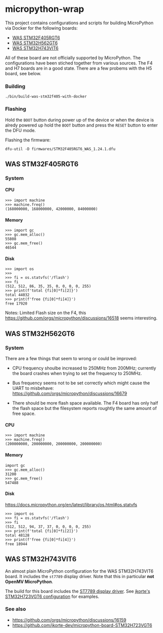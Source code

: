 micropython-wrap
================

This project contains configurations and scripts for building MicroPython
via Docker for the following boards:

* [WAS STM32F405RGT6][WAS-STM32F405RGT6]
* [WAS STM32H562GT6][WAS-STM32H562GT6]
* [WAS STM32H743VIT6][WAS-STM32H743VIT6]

All of these board are not officially supported by MicroPython. The
configurations have been stiched together from various sources. The F4 and H7
boards are in a good state. There are a few probems with the H5 board, see
below.


### Building


    ./bin/build-was-stm32f405-with-docker

### Flashing

Hold the `BOOT` button during power up of the device  or when the device is
alredy powered up  hold the `BOOT` button and press the `RESET` button to enter
the DFU mode.

Flashing the firmware:

    dfu-util -D firmwares/STM32F405RGT6_WAS_1.24.1.dfu



WAS STM32F405RGT6
-----------------


### System

#### CPU

```
>>> import machine
>>> machine.freq()
(168000000, 168000000, 42000000, 84000000)
```

#### Memory

```
>>> import gc
>>> gc.mem_alloc()
55808
>>> gc.mem_free()
46544
```


#### Disk

```
>>> import os
>>>
>>> fi = os.statvfs('/flash')
>>> fi
(512, 512, 86, 35, 35, 0, 0, 0, 0, 255)
>>> print(f'total {fi[0]*fi[2]}')
total 44032
>>> print(f'free {fi[0]*fi[4]}')
free 17920
```


Notes: Limited Flash size on the F4, this
https://github.com/orgs/micropython/discussions/16518 seems interesting.



WAS STM32H562GT6
----------------



### System

There are a few things that seem to wrong or could be improved:

* CPU frequency shoulbe increased to 250MHz from 200MHz; currently
    the board crashes when trying to set the frequency to 250MHz.

* Bus frequency seems not to be set correctly which might cause the UART to
    misbehave: https://github.com/orgs/micropython/discussions/16679

* There should be more flash space available. The F4 board has only half the
    flash space but the filesystem reports roughtly the same amount of free space.



#### CPU

```
>>> import machine
>>> machine.freq()
(200000000, 200000000, 200000000, 200000000)
```


#### Memory

```
import gc
>>> gc.mem_alloc()
31200
>>> gc.mem_free()
547488
```

#### Disk

https://docs.micropython.org/en/latest/library/os.html#os.statvfs

```
>>> import os
>>> fi = os.statvfs('/flash')
>>> fi
(512, 512, 94, 37, 37, 0, 0, 0, 0, 255)
>>> print(f'total {fi[0]*fi[2]}')
total 48128
>>> print(f'free {fi[0]*fi[4]}')
free 18944

```

WAS STM32H743VIT6
-----------------

An almost plain MicroPython configuration for the WAS STM32H743VIT6 board. It
includes the `st7789` display driver. Note that this in particular **not
OpenMV MicroPython**.


The build for this board includes the [ST7789 display driver](https://github.com/russhughes/st7789_mpy). See
[jkorte's STM32H723VGT6 configuration][jkorte-STM32H723VGT6] for examples.

### See also

* https://github.com/orgs/micropython/discussions/16159
* https://github.com/jkorte-dev/micropython-board-STM32H723VGT6

[jkorte-STM32H723VGT6]: https://github.com/jkorte-dev/micropython-board-STM32H723VGT6
[WAS-STM32F405RGT6]: https://github.com/WeActStudio/WeActStudio.STM32F4_64Pin_CoreBoard
[WAS-STM32H562GT6]: https://github.com/WeActStudio/WeActStudio.STM32H5_64Pin_CoreBoard
[WAS-STM32H743VIT6]: https://github.com/WeActStudio/MiniSTM32H7xx

